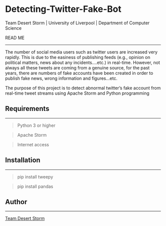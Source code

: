 # Detecting-Twitter-Fake-Bot
Team Desert Storm | University of Liverpool | Department of Computer Science

READ ME 
****
The number of social media users such as twitter users are increased very rapidly. 
This is due to the easiness of publishing feeds (e.g., opinion on political matters, news about any incidents….etc.) in real-time.
However, not always all these tweets are coming from a genuine source, for the past years, there are numbers of fake accounts have been created in order to publish fake news, wrong information and figures…etc. 

The purpose of this project is to detect abnormal twitter’s fake account from real-time tweet streams using Apache Storm and Python programming

## Requirements
****
> Python 3 or higher

> Apache Storm

> Internet access

## Installation
****
> pip install tweepy

> pip install pandas

## Author
****
[Team Desert Storm](https://github.com/Desert-Storm-5)
